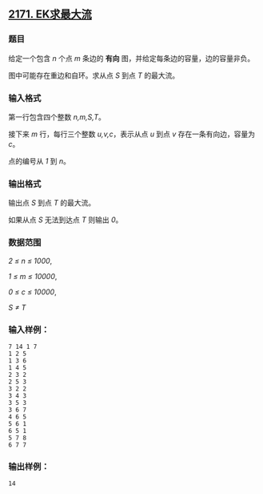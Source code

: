 ## [2171. EK求最大流](https://www.acwing.com/problem/content/2173/)

### 题目

给定一个包含 *n* 个点 *m* 条边的 **有向** 图，并给定每条边的容量，边的容量非负。

图中可能存在重边和自环。求从点 *S* 到点 *T* 的最大流。

### 输入格式

第一行包含四个整数 *n,m,S,T*。

接下来 *m* 行，每行三个整数 *u,v,c*，表示从点 *u* 到点 *v* 存在一条有向边，容量为 *c*。

点的编号从 *1* 到 *n*。

### 输出格式

输出点 *S* 到点 *T* 的最大流。

如果从点 *S* 无法到达点 *T* 则输出 *0*。

### 数据范围

*2 ≤ n ≤ 1000*,

*1 ≤ m ≤ 10000*,

*0 ≤ c ≤ 10000*,

*S ≠ T*

### 输入样例：

```
7 14 1 7
1 2 5
1 3 6
1 4 5
2 3 2
2 5 3
3 2 2
3 4 3
3 5 3
3 6 7
4 6 5
5 6 1
6 5 1
5 7 8
6 7 7
```

### 输出样例：

```
14
```
